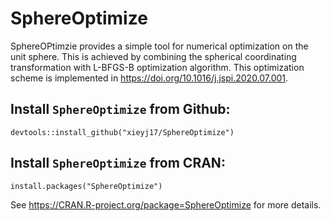 # SphereOptimize
SphereOPtimzie provides a simple tool for numerical optimization on the unit sphere. This is achieved by combining the spherical coordinating transformation with L-BFGS-B optimization algorithm. This optimization scheme is implemented in https://doi.org/10.1016/j.jspi.2020.07.001.

## Install `SphereOptimize` from Github:
```devtools::install_github("xieyj17/SphereOptimize")```

## Install `SphereOptimize` from CRAN:
```install.packages("SphereOptimize")```

See https://CRAN.R-project.org/package=SphereOptimize for more details.
